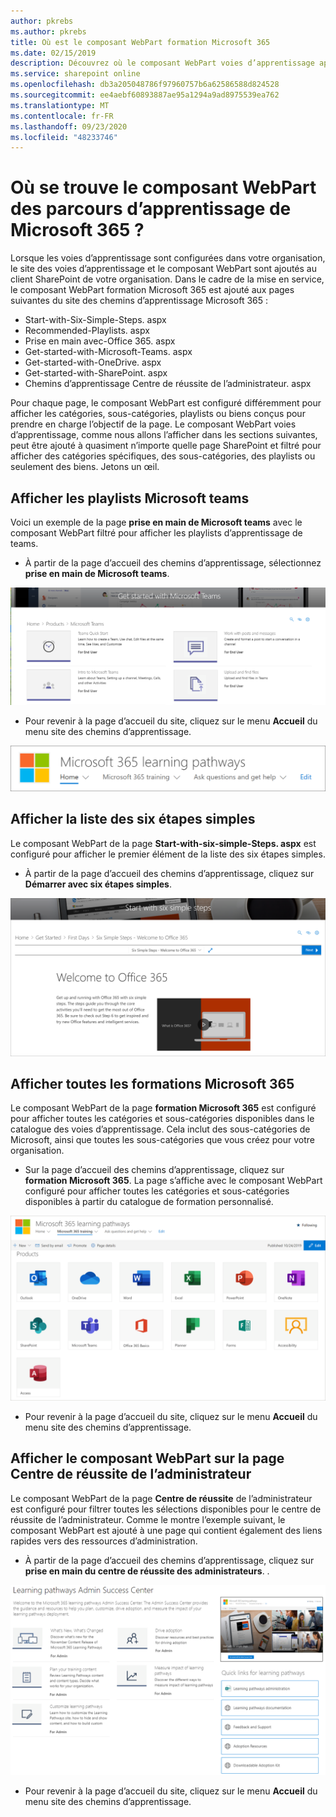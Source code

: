 ```yaml
---
author: pkrebs
ms.author: pkrebs
title: Où est le composant WebPart formation Microsoft 365
ms.date: 02/15/2019
description: Découvrez où le composant WebPart voies d’apprentissage apparaît dans le site des voies d’apprentissage.
ms.service: sharepoint online
ms.openlocfilehash: db3a205048786f97960757b6a62586588d824528
ms.sourcegitcommit: ee4aebf60893887ae95a1294a9ad8975539ea762
ms.translationtype: MT
ms.contentlocale: fr-FR
ms.lasthandoff: 09/23/2020
ms.locfileid: "48233746"
---
```

# <a name="wheres-the-microsoft-365-learning-pathways-web-part"></a>Où se trouve le composant WebPart des parcours d’apprentissage de Microsoft 365 ? 

Lorsque les voies d’apprentissage sont configurées dans votre organisation, le site des voies d’apprentissage et le composant WebPart sont ajoutés au client SharePoint de votre organisation. Dans le cadre de la mise en service, le composant WebPart formation Microsoft 365 est ajouté aux pages suivantes du site des chemins d’apprentissage Microsoft 365 :

- Start-with-Six-Simple-Steps. aspx 
- Recommended-Playlists. aspx
- Prise en main avec-Office 365. aspx
- Get-started-with-Microsoft-Teams. aspx
- Get-started-with-OneDrive. aspx
- Get-started-with-SharePoint. aspx
- Chemins d’apprentissage Centre de réussite de l’administrateur. aspx

Pour chaque page, le composant WebPart est configuré différemment pour afficher les catégories, sous-catégories, playlists ou biens conçus pour prendre en charge l’objectif de la page. Le composant WebPart voies d’apprentissage, comme nous allons l’afficher dans les sections suivantes, peut être ajouté à quasiment n’importe quelle page SharePoint et filtré pour afficher des catégories spécifiques, des sous-catégories, des playlists ou seulement des biens. Jetons un œil. 

## <a name="view-microsoft-teams-playlists"></a>Afficher les playlists Microsoft teams

Voici un exemple de la page **prise en main de Microsoft teams** avec le composant WebPart filtré pour afficher les playlists d’apprentissage de teams. 

- À partir de la page d’accueil des chemins d’apprentissage, sélectionnez **prise en main de Microsoft teams**.

![cg-whereiswp-teams.png](media/cg-whereiswp-teams.png)

- Pour revenir à la page d’accueil du site, cliquez sur le menu **Accueil** du menu site des chemins d’apprentissage.

![cg-homebtnmenu.png](media/cg-homebtnmenu.png)

## <a name="view-the-six-simple-steps-playlist"></a>Afficher la liste des six étapes simples

Le composant WebPart de la page **Start-with-six-simple-Steps. aspx** est configuré pour afficher le premier élément de la liste des six étapes simples. 

- À partir de la page d’accueil des chemins d’apprentissage, cliquez sur **Démarrer avec six étapes simples**. 

![cg-whereiswp-six.png](media/cg-whereiswp-six.png)

## <a name="view-all-microsoft-365-training"></a>Afficher toutes les formations Microsoft 365

Le composant WebPart de la page **formation Microsoft 365** est configuré pour afficher toutes les catégories et sous-catégories disponibles dans le catalogue des voies d’apprentissage. Cela inclut des sous-catégories de Microsoft, ainsi que toutes les sous-catégories que vous créez pour votre organisation.

- Sur la page d’accueil des chemins d’apprentissage, cliquez sur **formation Microsoft 365**. La page s’affiche avec le composant WebPart configuré pour afficher toutes les catégories et sous-catégories disponibles à partir du catalogue de formation personnalisé.

![cg-whereiswp-o365.png](media/cg-whereiswp-o365.png)

- Pour revenir à la page d’accueil du site, cliquez sur le menu **Accueil** du menu site des chemins d’apprentissage.

## <a name="view-the-web-part-on-the-admin-success-center-page"></a>Afficher le composant WebPart sur la page Centre de réussite de l’administrateur

Le composant WebPart de la page **Centre de réussite** de l’administrateur est configuré pour filtrer toutes les sélections disponibles pour le centre de réussite de l’administrateur. Comme le montre l’exemple suivant, le composant WebPart est ajouté à une page qui contient également des liens rapides vers des ressources d’administration. 

- À partir de la page d’accueil des chemins d’apprentissage, cliquez sur **prise en main du centre de réussite des administrateurs**. . 

![cg-adminsuccesscenterwebpart.png](media/cg-adminsuccesscenterwebpart.png)

- Pour revenir à la page d’accueil du site, cliquez sur le menu **Accueil** du menu site des chemins d’apprentissage.

